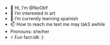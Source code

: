 - 👋 Hi, I’m @NoObY
- 👀 I’m interested in art
-  🌱 I’m currently learning spainish
- 📫 How to reach me text me may tak3 awhile
- Pronouns: she/her
-  ⚡ Fun fact:idk :)

<!---
NoObY713/NoObY713 is a ✨ special ✨ repository because its `README.md` (this file) appears on your GitHub profile.
You can click the Preview link to take a look at your changes.
--->
